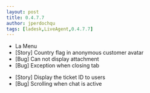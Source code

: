 ```yaml
---
layout: post
title: 0.4.7.7
author: jperdochqu
tags: [ladesk,LiveAgent,0.4.7.7]
---
```


- La Menu
- [Story] Country flag in anonymous customer avatar
- [Bug] Can not display attachment
- [Bug] Exception when closing tab

<!--more-->

- [Story] Display the ticket ID to users
- [Bug] Scrolling when chat is active
